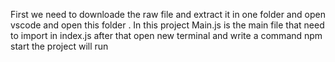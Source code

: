 First we need to downloade the raw file and extract it in one folder and open vscode and open this folder . In this project Main.js is the main file that need to import in index.js after that open new terminal and write a command npm start the project will run
